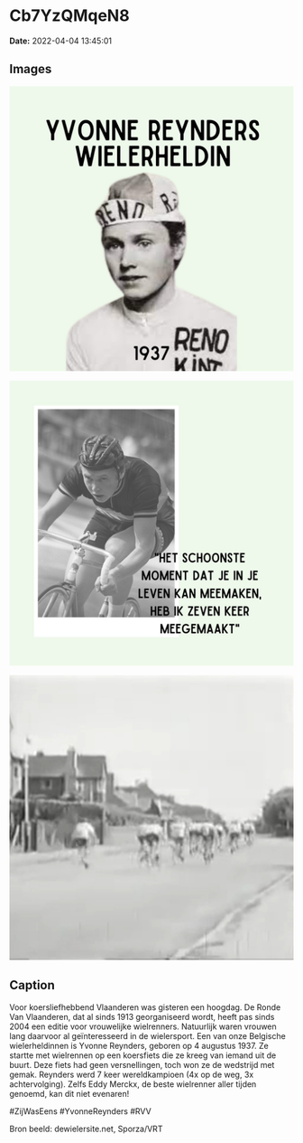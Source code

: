 # Cb7YzQMqeN8

**Date:** 2022-04-04 13:45:01

## Images

![Image](../images_posts_json/Cb7YzQMqeN8_0.jpg)

![Image](../images_posts_json/Cb7YzQMqeN8_1.jpg)

![Image](../images_posts_json/Cb7YzQMqeN8_2.jpg)

## Caption

Voor koersliefhebbend Vlaanderen was gisteren een hoogdag. De Ronde Van Vlaanderen, dat al sinds 1913 georganiseerd wordt, heeft pas sinds 2004 een editie voor vrouwelijke wielrenners. Natuurlijk waren vrouwen lang daarvoor al geïnteresseerd in de wielersport. Een van onze Belgische wielerheldinnen is Yvonne Reynders, geboren op 4 augustus 1937. Ze startte met wielrennen op een koersfiets die ze kreeg van iemand uit de buurt. Deze fiets had geen versnellingen, toch won ze de wedstrijd met gemak. Reynders werd 7 keer wereldkampioen (4x op de weg, 3x achtervolging). Zelfs Eddy Merckx, de beste wielrenner aller tijden genoemd, kan dit niet evenaren! 

#ZijWasEens #YvonneReynders #RVV 

Bron beeld: dewielersite.net, Sporza/VRT

